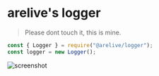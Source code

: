 # arelive's logger
> Please dont touch it, this is mine.

```javascript
const { Logger } = require("@arelive/logger");
const logger = new Logger();
```
![screenshot](https://user-images.githubusercontent.com/36796676/142918718-e577b772-9a06-4eed-b87b-eaeb1a6d052f.png)
